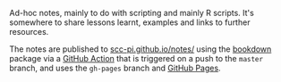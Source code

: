 Ad-hoc notes, mainly to do with scripting and mainly R scripts. It's somewhere to share lessons learnt, examples and links to further resources.

The notes are published to [scc-pi.github.io/notes/](https://scc-pi.github.io/notes/) using the [bookdown](https://bookdown.org/) package via a [GitHub Action](https://github.com/features/actions) that is triggered on a push to the `master` branch, and uses the `gh-pages` branch and [GitHub Pages](https://pages.github.com/).